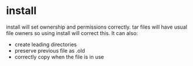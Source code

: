 # install

install will set ownership and permissions correctly. tar files will have usual file owners so using install will correct this. It can also:

- create leading directories
- preserve previous file as .old
- correctly copy when the file is in use

